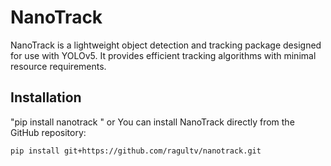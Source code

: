 # NanoTrack

NanoTrack is a lightweight object detection and tracking package designed for use with YOLOv5. It provides efficient tracking algorithms with minimal resource requirements.

## Installation
"pip install nanotrack " or
You can install NanoTrack directly from the GitHub repository:

```bash
pip install git+https://github.com/ragultv/nanotrack.git
